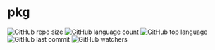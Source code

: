 # pkg

![GitHub repo size](https://img.shields.io/github/repo-size/theriturajps/pkg?style=plastic) ![GitHub language count](https://img.shields.io/github/languages/count/theriturajps/pkg?style=plastic) ![GitHub top language](https://img.shields.io/github/languages/top/theriturajps/pkg?style=plastic) ![GitHub last commit](https://img.shields.io/github/last-commit/theriturajps/pkg?color=red&style=plastic) ![GitHub watchers](https://img.shields.io/github/watchers/theriturajps/pkg?style=plastic)
